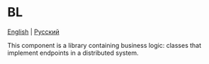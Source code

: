 # BL

[English](README.md) | [Русский](README.ru.md)

This component is a library containing business logic: classes that implement endpoints in a distributed system.
